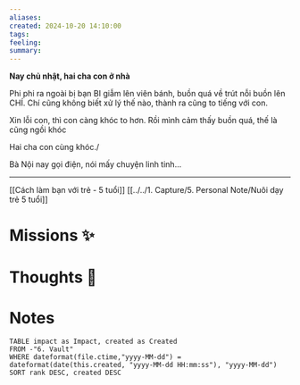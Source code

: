 ```yaml
---
aliases: 
created: 2024-10-20 14:10:00
tags: 
feeling: 
summary:
---
```

**Nay chủ nhật, hai cha con ở nhà**

Phi phi ra ngoài bị bạn BI giẫm lên viên bánh, buồn quá về trút nỗi buồn lên CHÍ. Chí cũng không biết xử lý thế nào, thành ra cũng to tiếng với con.

Xin lỗi con, thì con càng khóc to hơn.
Rồi mình cảm thấy buồn quá, thế là cũng ngồi khóc

Hai cha con cùng khóc./

Bà Nội nay gọi điện, nói mấy chuyện linh tinh...

---
[[Cách làm bạn với trẻ - 5 tuổi]]
[[../../1. Capture/5. Personal Note/Nuôi dạy trẻ 5 tuổi]]



# Missions ✨


# Thoughts 💬


# Notes

```dataview
TABLE impact as Impact, created as Created
FROM -"6. Vault"
WHERE dateformat(file.ctime,"yyyy-MM-dd") = dateformat(date(this.created, "yyyy-MM-dd HH:mm:ss"), "yyyy-MM-dd")
SORT rank DESC, created DESC
```